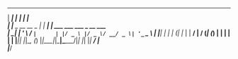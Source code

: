 
  ______                 _______   _                          
 |  ____|               |__   __| | |                         
 | |__   _ __   __ _       | | ___| | ___  ___ ___  _ __ ___  
 |  __| | '_ \ / _` |      | |/ _ \ |/ _ \/ __/ _ \| '_ ` _ \ 
 | |____| | | | (_| |_     | |  __/ |  __/ (_| (_) | | | | | |
 |______|_| |_|\__, (_)    |_|\___|_|\___|\___\___/|_| |_| |_|
                __/ |                                         
               |___/                                          
